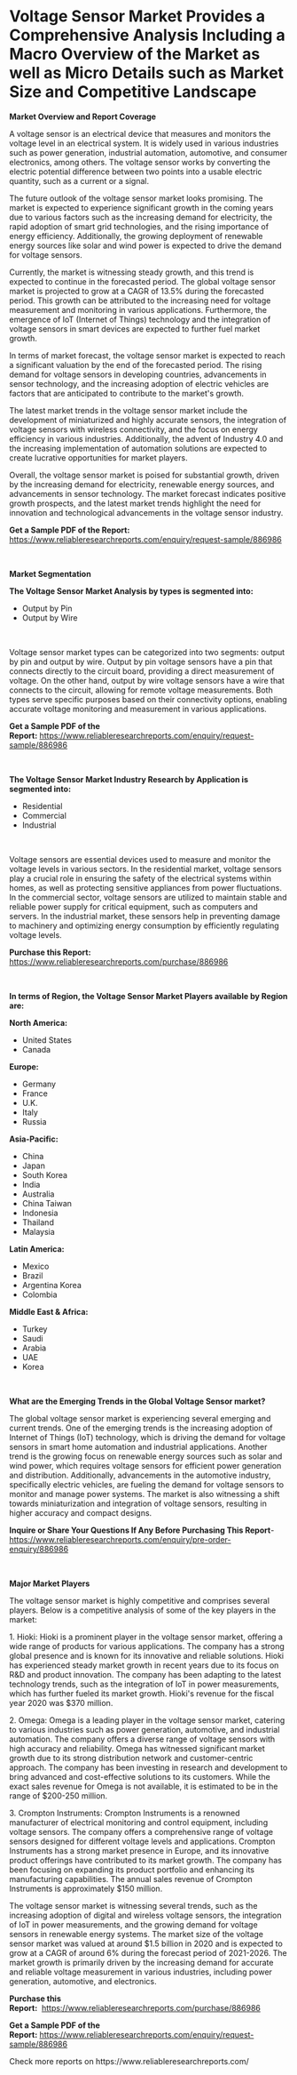 <p><h1>Voltage Sensor Market Provides a Comprehensive Analysis Including a Macro Overview of the Market as well as Micro Details such as Market Size and Competitive Landscape</h1></p><p><strong>Market Overview and Report Coverage</strong></p>
<p><p>A voltage sensor is an electrical device that measures and monitors the voltage level in an electrical system. It is widely used in various industries such as power generation, industrial automation, automotive, and consumer electronics, among others. The voltage sensor works by converting the electric potential difference between two points into a usable electric quantity, such as a current or a signal.</p><p>The future outlook of the voltage sensor market looks promising. The market is expected to experience significant growth in the coming years due to various factors such as the increasing demand for electricity, the rapid adoption of smart grid technologies, and the rising importance of energy efficiency. Additionally, the growing deployment of renewable energy sources like solar and wind power is expected to drive the demand for voltage sensors.</p><p>Currently, the market is witnessing steady growth, and this trend is expected to continue in the forecasted period. The global voltage sensor market is projected to grow at a CAGR of 13.5% during the forecasted period. This growth can be attributed to the increasing need for voltage measurement and monitoring in various applications. Furthermore, the emergence of IoT (Internet of Things) technology and the integration of voltage sensors in smart devices are expected to further fuel market growth.</p><p>In terms of market forecast, the voltage sensor market is expected to reach a significant valuation by the end of the forecasted period. The rising demand for voltage sensors in developing countries, advancements in sensor technology, and the increasing adoption of electric vehicles are factors that are anticipated to contribute to the market's growth.</p><p>The latest market trends in the voltage sensor market include the development of miniaturized and highly accurate sensors, the integration of voltage sensors with wireless connectivity, and the focus on energy efficiency in various industries. Additionally, the advent of Industry 4.0 and the increasing implementation of automation solutions are expected to create lucrative opportunities for market players.</p><p>Overall, the voltage sensor market is poised for substantial growth, driven by the increasing demand for electricity, renewable energy sources, and advancements in sensor technology. The market forecast indicates positive growth prospects, and the latest market trends highlight the need for innovation and technological advancements in the voltage sensor industry.</p></p>
<p><strong>Get a Sample PDF of the Report:</strong> <a href="https://www.reliableresearchreports.com/enquiry/request-sample/886986">https://www.reliableresearchreports.com/enquiry/request-sample/886986</a></p>
<p>&nbsp;</p>
<p><strong>Market Segmentation</strong></p>
<p><strong>The Voltage Sensor Market Analysis by types is segmented into:</strong></p>
<p><ul><li>Output by Pin</li><li>Output by Wire</li></ul></p>
<p>&nbsp;</p>
<p><p>Voltage sensor market types can be categorized into two segments: output by pin and output by wire. Output by pin voltage sensors have a pin that connects directly to the circuit board, providing a direct measurement of voltage. On the other hand, output by wire voltage sensors have a wire that connects to the circuit, allowing for remote voltage measurements. Both types serve specific purposes based on their connectivity options, enabling accurate voltage monitoring and measurement in various applications.</p></p>
<p><strong>Get a Sample PDF of the Report:</strong>&nbsp;<a href="https://www.reliableresearchreports.com/enquiry/request-sample/886986">https://www.reliableresearchreports.com/enquiry/request-sample/886986</a></p>
<p>&nbsp;</p>
<p><strong>The Voltage Sensor Market Industry Research by Application is segmented into:</strong></p>
<p><ul><li>Residential</li><li>Commercial</li><li>Industrial</li></ul></p>
<p>&nbsp;</p>
<p><p>Voltage sensors are essential devices used to measure and monitor the voltage levels in various sectors. In the residential market, voltage sensors play a crucial role in ensuring the safety of the electrical systems within homes, as well as protecting sensitive appliances from power fluctuations. In the commercial sector, voltage sensors are utilized to maintain stable and reliable power supply for critical equipment, such as computers and servers. In the industrial market, these sensors help in preventing damage to machinery and optimizing energy consumption by efficiently regulating voltage levels.</p></p>
<p><strong>Purchase this Report:</strong>&nbsp; <a href="https://www.reliableresearchreports.com/purchase/886986">https://www.reliableresearchreports.com/purchase/886986</a></p>
<p>&nbsp;</p>
<p><strong>In terms of Region, the Voltage Sensor Market Players available by Region are:</strong></p>
<p>
    <p> <strong> North America: </strong>
        <ul>
            <li>United States</li>
            <li>Canada</li>
        </ul>
        </p> 
    <p> <strong> Europe: </strong>
        <ul>
            <li>Germany</li>
            <li>France</li>
            <li>U.K.</li>
            <li>Italy</li>
            <li>Russia</li>
        </ul>
        </p> 
    <p> <strong> Asia-Pacific: </strong>
        <ul>
            <li>China</li>
            <li>Japan</li>
            <li>South Korea</li>
            <li>India</li>
            <li>Australia</li>
            <li>China Taiwan</li>
            <li>Indonesia</li>
            <li>Thailand</li>
            <li>Malaysia</li>
        </ul>
        </p> 
    <p> <strong> Latin America: </strong>
        <ul>
            <li>Mexico</li>
            <li>Brazil</li>
            <li>Argentina Korea</li>
            <li>Colombia</li>
        </ul>
        </p> 
    <p> <strong> Middle East & Africa: </strong>
        <ul>
            <li>Turkey</li>
            <li>Saudi</li>
            <li>Arabia</li>
            <li>UAE</li>
            <li>Korea</li>
        </ul>
    </p>
    </p>
<p>&nbsp;</p>
<p><strong>What are the Emerging Trends in the Global Voltage Sensor market?</strong></p>
<p><p>The global voltage sensor market is experiencing several emerging and current trends. One of the emerging trends is the increasing adoption of Internet of Things (IoT) technology, which is driving the demand for voltage sensors in smart home automation and industrial applications. Another trend is the growing focus on renewable energy sources such as solar and wind power, which requires voltage sensors for efficient power generation and distribution. Additionally, advancements in the automotive industry, specifically electric vehicles, are fueling the demand for voltage sensors to monitor and manage power systems. The market is also witnessing a shift towards miniaturization and integration of voltage sensors, resulting in higher accuracy and compact designs.</p></p>
<p><strong>Inquire or Share Your Questions If Any Before Purchasing This Report</strong>- <a href="https://www.reliableresearchreports.com/enquiry/pre-order-enquiry/886986">https://www.reliableresearchreports.com/enquiry/pre-order-enquiry/886986</a></p>
<p>&nbsp;</p>
<p><strong>Major Market Players</strong></p>
<p><p>The voltage sensor market is highly competitive and comprises several players. Below is a competitive analysis of some of the key players in the market:</p><p>1. Hioki: Hioki is a prominent player in the voltage sensor market, offering a wide range of products for various applications. The company has a strong global presence and is known for its innovative and reliable solutions. Hioki has experienced steady market growth in recent years due to its focus on R&D and product innovation. The company has been adapting to the latest technology trends, such as the integration of IoT in power measurements, which has further fueled its market growth. Hioki's revenue for the fiscal year 2020 was $370 million.</p><p>2. Omega: Omega is a leading player in the voltage sensor market, catering to various industries such as power generation, automotive, and industrial automation. The company offers a diverse range of voltage sensors with high accuracy and reliability. Omega has witnessed significant market growth due to its strong distribution network and customer-centric approach. The company has been investing in research and development to bring advanced and cost-effective solutions to its customers. While the exact sales revenue for Omega is not available, it is estimated to be in the range of $200-250 million.</p><p>3. Crompton Instruments: Crompton Instruments is a renowned manufacturer of electrical monitoring and control equipment, including voltage sensors. The company offers a comprehensive range of voltage sensors designed for different voltage levels and applications. Crompton Instruments has a strong market presence in Europe, and its innovative product offerings have contributed to its market growth. The company has been focusing on expanding its product portfolio and enhancing its manufacturing capabilities. The annual sales revenue of Crompton Instruments is approximately $150 million.</p><p>The voltage sensor market is witnessing several trends, such as the increasing adoption of digital and wireless voltage sensors, the integration of IoT in power measurements, and the growing demand for voltage sensors in renewable energy systems. The market size of the voltage sensor market was valued at around $1.5 billion in 2020 and is expected to grow at a CAGR of around 6% during the forecast period of 2021-2026. The market growth is primarily driven by the increasing demand for accurate and reliable voltage measurement in various industries, including power generation, automotive, and electronics.</p></p>
<p><strong>Purchase this Report:</strong>&nbsp;&nbsp;<a href="https://www.reliableresearchreports.com/purchase/886986">https://www.reliableresearchreports.com/purchase/886986</a></p>
<p></p>
<p><strong>Get a Sample PDF of the Report:</strong>&nbsp;<a href="https://www.reliableresearchreports.com/enquiry/request-sample/886986">https://www.reliableresearchreports.com/enquiry/request-sample/886986</a></p>
<p>Check more reports on https://www.reliableresearchreports.com/</p>